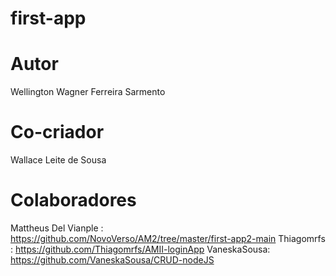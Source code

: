 # first-app

# Autor
Wellington Wagner Ferreira Sarmento

# Co-criador
Wallace Leite de Sousa

# Colaboradores

Mattheus Del Vianple : https://github.com/NovoVerso/AM2/tree/master/first-app2-main
Thiagomrfs : https://github.com/Thiagomrfs/AMII-loginApp
VaneskaSousa: https://github.com/VaneskaSousa/CRUD-nodeJS
